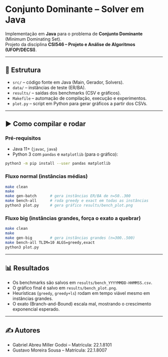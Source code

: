 

# Conjunto Dominante – Solver em Java

Implementação em **Java** para o problema de **Conjunto Dominante** (Minimum Dominating Set).  
Projeto da disciplina **CSI546 – Projeto e Análise de Algoritmos (UFOP/DECSI)**.

---

## 📂 Estrutura

- `src/` – código fonte em Java (Main, Gerador, Solvers).
- `data/` – instâncias de teste (ER/BA).
- `results/` – saídas dos benchmarks (CSV e gráficos).
- `Makefile` – automação de compilação, execução e experimentos.
- `plot.py` – script em Python para gerar gráficos a partir dos CSVs.

---

## ▶️ Como compilar e rodar

### Pré-requisitos
- Java 11+ (`javac`, `java`)
- Python 3 com `pandas` e `matplotlib` (para o gráfico):
```bash
python3 -m pip install --user pandas matplotlib
```

### Fluxo normal (instâncias médias)
```bash
make clean
make
make gen-batch      # gera instâncias ER/BA de n=50..300
make bench-all      # roda greedy e exact em todas as instâncias
python3 plot.py     # gera gráfico results/bench_plot.png
```

### Fluxo big (instâncias grandes, força o exato a quebrar)
```bash
make clean
make
make gen-big        # gera instâncias grandes (n=300..500)
make bench-all TLIM=10 ALGS=greedy,exact
python3 plot.py
```

---

## 📊 Resultados

- Os benchmarks são salvos em `results/bench_YYYYMMDD-HHMMSS.csv`.
- O gráfico final é salvo em `results/bench_plot.png`.
- Heurísticas (`greedy`, `greedy+ls`) rodam em tempo viável mesmo em instâncias grandes.
- O exato (Branch-and-Bound) escala mal, mostrando o crescimento exponencial esperado.

---

## ✍️ Autores

- Gabriel Abreu Miller Godoi – Matrícula: 22.1.8101  
- Gustavo Moreira Sousa – Matrícula: 22.1.8007